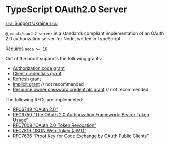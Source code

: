# TypeScript OAuth2.0 Server 

[🇺🇦 Support Ukraine 🇺🇦](https://war.ukraine.ua/support-ukraine/)

`@jmondi/oauth2-server` is a standards compliant implementation of an OAuth 2.0 authorization server for Node, written in TypeScript. 

Requires `node >= 16`

Out of the box it supports the following grants:

- [Authorization code grant](https://jasonraimondi.github.io/ts-oauth2-server/grants/authorization_code.html)
- [Client credentials grant](https://jasonraimondi.github.io/ts-oauth2-server/grants/client_credentials.html)
- [Refresh grant](https://jasonraimondi.github.io/ts-oauth2-server/grants/refresh_token.html)
- [Implicit grant](https://jasonraimondi.github.io/ts-oauth2-server/grants/implicit.html) // not recommended 
- [Resource owner password credentials grant](https://jasonraimondi.github.io/ts-oauth2-server/grants/password.html) // not recommended

The following RFCs are implemented:

- [RFC6749 “OAuth 2.0”](https://tools.ietf.org/html/rfc6749)
- [RFC6750 “The OAuth 2.0 Authorization Framework: Bearer Token Usage”](https://tools.ietf.org/html/rfc6750)
- [RFC7009 “OAuth 2.0 Token Revocation”](https://tools.ietf.org/html/rfc7009)
- [RFC7519 “JSON Web Token (JWT)”](https://tools.ietf.org/html/rfc7519)
- [RFC7636 “Proof Key for Code Exchange by OAuth Public Clients”](https://tools.ietf.org/html/rfc7636)
